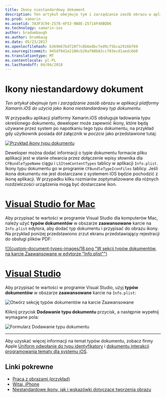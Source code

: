```yaml
---
title: Ikony niestandardowy dokument
description: Ten artykuł obejmuje tym i zarządzanie zasób obrazu w aplikacji platformy Xamarin.iOS do użycia jako ikona niestandardowy typ dokumentu.
ms.prod: xamarin
ms.assetid: 7A3F3C94-2578-4F53-9B8E-25714F48BDD6
ms.technology: xamarin-ios
author: bradumbaugh
ms.author: brumbaug
ms.date: 05/23/2017
ms.openlocfilehash: b369667bd728f7c8b6e8bcfed9cf5bca2916bf69
ms.sourcegitcommit: 945df041e2180cb20af08b83cc703ecd1aedc6b0
ms.translationtype: MT
ms.contentlocale: pl-PL
ms.lasthandoff: 04/04/2018
---
```

# <a name="custom-document-icons"></a>Ikony niestandardowy dokument

_Ten artykuł obejmuje tym i zarządzanie zasób obrazu w aplikacji platformy Xamarin.iOS do użycia jako ikona niestandardowy typ dokumentu._

W przypadku aplikacji platformy Xamarin.iOS obsługuje ładowania typu określonego dokumentu, deweloper może zapewnić ikony, które będą używane przez system po napotkaniu tego typu dokumentu, na przykład gdy użytkownik posiada dół załącznik w *poczcie* jako przedstawione tutaj:

 [![](custom-document-types-images/17.png "Przykład ikony typu dokumentu")](custom-document-types-images/17.png#lightbox)

Deweloper można dodać informacji o typie dokumentu formacie pliku aplikacji jest w stanie otwarcia przez dołączenie wpisy słownika dla `CFBundleTypeName` ciągu i `LSItemContentTypes` tablicy w aplikacji `Info.plist`. Ikony typu dokumentu go w programie `CFBundleTypeIconFiles` tablicy. Jeśli ikona dokumentu nie jest dostarczane z systemem iOS będzie pochodzić z ikonę aplikacji.
W przypadku kilku rozmiarów zoptymalizowane dla różnych rozdzielczości urządzenia mogą być dostarczane ikon. 

# <a name="visual-studio-for-mactabvsmac"></a>[Visual Studio for Mac](#tab/vsmac)

Aby przypisać te wartości w programie Visual Studio dla komputerów Mac, należy użyć **typów dokumentów** w obszarze **zaawansowane** karcie na `Info.plist` edytora, aby dodać typ dokumentu i przypisać do obrazu ikony. Na przykład poniżej przedstawiono zrzut ekranu przedstawiający rejestracji do obsługi plików PDF:

 [![](custom-document-types-images/18.png "W sekcji typów dokumentów, na karcie Zaawansowane w edytorze "Info.plist"")](custom-document-types-images/18.png#lightbox)
 
# <a name="visual-studiotabvswin"></a>[Visual Studio](#tab/vswin)

Aby przypisać te wartości w programie Visual Studio, użyj **typów dokumentów** w obszarze **zaawansowane** karcie na `Info.plist`:

 ![](custom-document-types-images/doc01w.png "Otwórz sekcję typów dokumentów na karcie Zaawansowane")

Kliknij przycisk **Dodawanie typu dokumentu** przycisk, a następnie wypełnij wymagane pola:

![](custom-document-types-images/doc02w.png "Formularz Dodawanie typu dokumentu")

-----


Aby uzyskać więcej informacji na temat typów dokumentu, zobacz firmy Apple [Uniform odwołanie do typu identyfikatory](http://developer.apple.com/library/ios/#documentation/Miscellaneous/Reference/UTIRef/Articles/System-DeclaredUniformTypeIdentifiers.html) i [dokumentu interakcji programowania tematy dla systemu iOS](http://developer.apple.com/library/ios/#documentation/FileManagement/Conceptual/DocumentInteraction_TopicsForIOS/Introduction/Introduction.html).


## <a name="related-links"></a>Linki pokrewne

- [Praca z obrazami (przykład)](https://developer.xamarin.com/samples/WorkingWithImages/)
- [Witaj, iPhone](~/ios/get-started/hello-ios/index.md)
- [Niestandardowe ikony, jak i wskazówki dotyczące tworzenia obrazu](http://developer.apple.com/library/ios/#documentation/UserExperience/Conceptual/MobileHIG/IconsImages/IconsImages.html)
